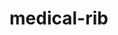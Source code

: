 # medical-rib

<script src="/js/mermaid.full.min.js">
<div class="mermaid">
graph TD;
    A-->B;
    A-->C;
    B-->D;
    C-->D;
</div>
</script>
